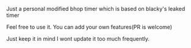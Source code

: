 Just a personal modified bhop timer which is based on blacky's leaked timer

Feel free to use it. You can add your own features(PR is welcome)

Just keep it in mind I wont update it too much frequently.

